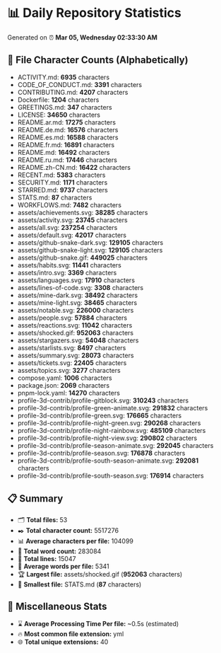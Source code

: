 # 📊 Daily Repository Statistics
Generated on ⏰ **Mar 05, Wednesday 02:33:30 AM**

## 📂 File Character Counts (Alphabetically)
- ACTIVITY.md: **6935** characters
- CODE_OF_CONDUCT.md: **3391** characters
- CONTRIBUTING.md: **4207** characters
- Dockerfile: **1204** characters
- GREETINGS.md: **347** characters
- LICENSE: **34650** characters
- README.ar.md: **17275** characters
- README.de.md: **16576** characters
- README.es.md: **16588** characters
- README.fr.md: **16891** characters
- README.md: **16492** characters
- README.ru.md: **17446** characters
- README.zh-CN.md: **16422** characters
- RECENT.md: **5383** characters
- SECURITY.md: **1171** characters
- STARRED.md: **9737** characters
- STATS.md: **87** characters
- WORKFLOWS.md: **7482** characters
- assets/achievements.svg: **38285** characters
- assets/activity.svg: **23745** characters
- assets/all.svg: **237254** characters
- assets/default.svg: **42017** characters
- assets/github-snake-dark.svg: **129105** characters
- assets/github-snake-light.svg: **129105** characters
- assets/github-snake.gif: **449025** characters
- assets/habits.svg: **11441** characters
- assets/intro.svg: **3369** characters
- assets/languages.svg: **17910** characters
- assets/lines-of-code.svg: **3308** characters
- assets/mine-dark.svg: **38492** characters
- assets/mine-light.svg: **38465** characters
- assets/notable.svg: **226000** characters
- assets/people.svg: **57884** characters
- assets/reactions.svg: **11042** characters
- assets/shocked.gif: **952063** characters
- assets/stargazers.svg: **54048** characters
- assets/starlists.svg: **8497** characters
- assets/summary.svg: **28073** characters
- assets/tickets.svg: **22405** characters
- assets/topics.svg: **3277** characters
- compose.yaml: **1006** characters
- package.json: **2069** characters
- pnpm-lock.yaml: **14270** characters
- profile-3d-contrib/profile-gitblock.svg: **310243** characters
- profile-3d-contrib/profile-green-animate.svg: **291832** characters
- profile-3d-contrib/profile-green.svg: **176665** characters
- profile-3d-contrib/profile-night-green.svg: **290268** characters
- profile-3d-contrib/profile-night-rainbow.svg: **485109** characters
- profile-3d-contrib/profile-night-view.svg: **290802** characters
- profile-3d-contrib/profile-season-animate.svg: **292045** characters
- profile-3d-contrib/profile-season.svg: **176878** characters
- profile-3d-contrib/profile-south-season-animate.svg: **292081** characters
- profile-3d-contrib/profile-south-season.svg: **176914** characters

## 📋 Summary
- 🗂️ **Total files:** 53
- ✒️ **Total character count:** 5517276
- 📊 **Average characters per file:** 104099
- 📝 **Total word count:** 283084
- 🧾 **Total lines:** 15047
- 📐 **Average words per file:** 5341
- 🏆 **Largest file:** assets/shocked.gif (**952063** characters)
- 🥉 **Smallest file:** STATS.md (**87** characters)

## 🌟 Miscellaneous Stats
- ⌛ **Average Processing Time Per file:** ~0.5s (estimated)
- 🔥 **Most common file extension:** yml
- 🌐 **Total unique extensions:** 40
